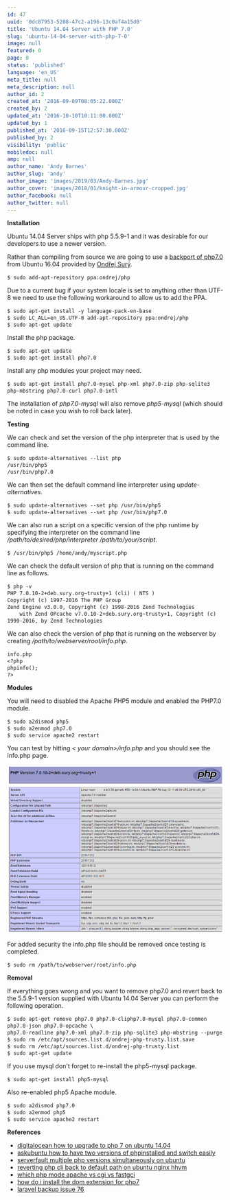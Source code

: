 ```yaml
---
id: 47
uuid: '0dc87953-5208-47c2-a196-13c0af4a15d0'
title: 'Ubuntu 14.04 Server with PHP 7.0'
slug: 'ubuntu-14-04-server-with-php-7-0'
image: null
featured: 0
page: 0
status: 'published'
language: 'en_US'
meta_title: null
meta_description: null
author_id: 2
created_at: '2016-09-09T08:05:22.000Z'
created_by: 2
updated_at: '2016-10-10T10:11:00.000Z'
updated_by: 1
published_at: '2016-09-15T12:57:30.000Z'
published_by: 2
visibility: 'public'
mobiledoc: null
amp: null
author_name: 'Andy Barnes'
author_slug: 'andy'
author_image: 'images/2019/03/Andy-Barnes.jpg'
author_cover: 'images/2018/01/knight-in-armour-cropped.jpg'
author_facebook: null
author_twitter: null
---
```


**Installation**

Ubuntu 14.04 Server ships with php 5.5.9-1 and it was desirable for our developers to use a newer version.

Rather than compiling from source we are going to use a [backport of php7.0](https://launchpad.net/~ondrej/+archive/ubuntu/php) from Ubuntu 16.04 provided by [Ondřej Surý](https://launchpad.net/~ondrej).

```
$ sudo add-apt-repository ppa:ondrej/php
```

Due to a current bug if your system locale is set to anything other than UTF-8 we need to use the following workaround to allow us to add the PPA.

```
$ sudo apt-get install -y language-pack-en-base
$ sudo LC_ALL=en_US.UTF-8 add-apt-repository ppa:ondrej/php
$ sudo apt-get update
```

Install the php package.

```
$ sudo apt-get update
$ sudo apt-get install php7.0
```

Install any php modules your project may need.

```
$ sudo apt-get install php7.0-mysql php-xml php7.0-zip php-sqlite3 php-mbstring php7.0-curl php7.0-intl
```

The installation of _php7.0-mysql_ will also remove _php5-mysql_ (which should be noted in case you wish to roll back later).

**Testing**

We can check and set the version of the php interpreter that is used by the command line.

```
$ sudo update-alternatives --list php
/usr/bin/php5
/usr/bin/php7.0
```

We can then set the default command line interpreter using _update-alternatives_.

```
$ sudo update-alternatives --set php /usr/bin/php5
$ sudo update-alternatives --set php /usr/bin/php7.0
```

We can also run a script on a specific version of the php runtime by specifying the interpreter on the command line _/path/to/desired/php/interpreter /path/to/your/script_.

```
$ /usr/bin/php5 /home/andy/myscript.php
```

We can check the default version of php that is running on the command line as follows.

```
$ php -v
PHP 7.0.10-2+deb.sury.org~trusty+1 (cli) ( NTS )
Copyright (c) 1997-2016 The PHP Group
Zend Engine v3.0.0, Copyright (c) 1998-2016 Zend Technologies
    with Zend OPcache v7.0.10-2+deb.sury.org~trusty+1, Copyright (c) 1999-2016, by Zend Technologies
```

We can also check the version of php that is running on the webserver by creating _/path/to/webserver/root/info.php_.

```
info.php
<?php
phpinfo();
?>
```

**Modules**

You will need to disabled the Apache PHP5 module and enabled the PHP7.0 module.

```
$ sudo a2dismod php5
$ sudo a2enmod php7.0
$ sudo service apache2 restart
```

You can test by hitting _< your domain>/info.php_ and you should see the info.php page.

![info.php](images/2016/09/info_php-1.png)

For added security the info.php file should be removed once testing is completed.

```
$ sudo rm /path/to/webserver/root/info.php
```

**Removal**

If everything goes wrong and you want to remove php7.0 and revert back to the 5.5.9-1 version supplied with Ubuntu 14.04 Server you can perform the following operation.

```
$ sudo apt-get remove php7.0 php7.0-cliphp7.0-mysql php7.0-common php7.0-json php7.0-opcache \
php7.0-readline php7.0-xml php7.0-zip php-sqlite3 php-mbstring --purge
$ sudo rm /etc/apt/sources.list.d/ondrej-php-trusty.list.save
$ sudo rm /etc/apt/sources.list.d/ondrej-php-trusty.list
$ sudo apt-get update
```

If you use mysql don't forget to re-install the php5-mysql package.

```
$ sudo apt-get install php5-mysql
```

Also re-enabled php5 Apache module.

```
$ sudo a2dismod php7.0
$ sudo a2enmod php5
$ sudo service apache2 restart
```

**References**

- [digitalocean how to upgrade to php 7 on ubuntu 14.04](https://www.digitalocean.com/community/tutorials/how-to-upgrade-to-php-7-on-ubuntu-14-04)
- [askubuntu how to have two versions of phpinstalled and switch easily](http://askubuntu.com/questions/50344/how-to-have-two-version-of-php-installed-and-switch-easily)
- [serverfault multiple php versions simultaneously on ubuntu](http://serverfault.com/questions/431875/multiple-php-versions-simultaneously-on-ubuntu)
- [reverting php cli back to default path on ubuntu nginx hhvm](http://serverfault.com/questions/698738/reverting-php-cli-back-to-default-path-on-ubuntu-nginx-hhvm)
- [which php mode apache vs cgi vs fastgci](http://blog.layershift.com/which-php-mode-apache-vs-cgi-vs-fastcgi/)
- [how do i install the dom extension for php7](https://laracasts.com/discuss/channels/servers/how-do-i-install-the-dom-extension-for-php7)
- [laravel backup issue 76](https://github.com/spatie/laravel-backup/issues/76)
